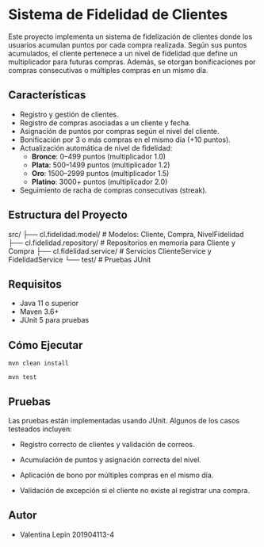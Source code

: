 # Sistema de Fidelidad de Clientes

Este proyecto implementa un sistema de fidelización de clientes donde los usuarios acumulan puntos por cada compra realizada. Según sus puntos acumulados, el cliente pertenece a un nivel de fidelidad que define un multiplicador para futuras compras. Además, se otorgan bonificaciones por compras consecutivas o múltiples compras en un mismo día.

## Características

- Registro y gestión de clientes.
- Registro de compras asociadas a un cliente y fecha.
- Asignación de puntos por compras según el nivel del cliente.
- Bonificación por 3 o más compras en el mismo día (+10 puntos).
- Actualización automática de nivel de fidelidad:
  - **Bronce**: 0–499 puntos (multiplicador 1.0)
  - **Plata**: 500–1499 puntos (multiplicador 1.2)
  - **Oro**: 1500–2999 puntos (multiplicador 1.5)
  - **Platino**: 3000+ puntos (multiplicador 2.0)
- Seguimiento de racha de compras consecutivas (streak).

## Estructura del Proyecto
src/
├── cl.fidelidad.model/ # Modelos: Cliente, Compra, NivelFidelidad
├── cl.fidelidad.repository/ # Repositorios en memoria para Cliente y Compra
├── cl.fidelidad.service/ # Servicios ClienteService y FidelidadService
└── test/ # Pruebas JUnit

## Requisitos

- Java 11 o superior
- Maven 3.6+
- JUnit 5 para pruebas

## Cómo Ejecutar

```
mvn clean install

mvn test
```

## Pruebas
Las pruebas están implementadas usando JUnit. Algunos de los casos testeados incluyen:

- Registro correcto de clientes y validación de correos.

- Acumulación de puntos y asignación correcta del nivel.

- Aplicación de bono por múltiples compras en el mismo día.

- Validación de excepción si el cliente no existe al registrar una compra.

## Autor

- Valentina Lepín 201904113-4